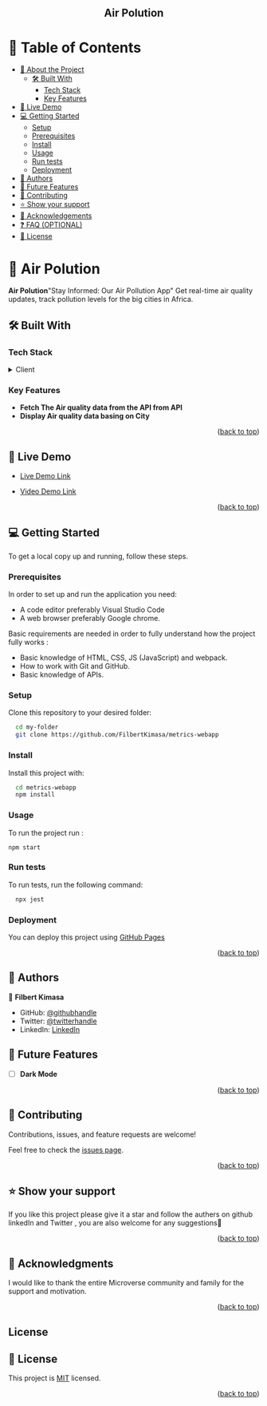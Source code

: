 <a name="readme-top"></a>

<div align="center">

  <h2>Air Polution</h2>

</div>

<!-- TABLE OF CONTENTS -->

# 📗 Table of Contents

- [📖 About the Project](#about-project)
  - [🛠 Built With](#built-with)
    - [Tech Stack](#tech-stack)
    - [Key Features](#key-features)
- [🚀 Live Demo](#live-demo)
- [💻 Getting Started](#getting-started)
  - [Setup](#setup)
  - [Prerequisites](#prerequisites)
  - [Install](#install)
  - [Usage](#usage)
  - [Run tests](#run-tests)
  - [Deployment](#deployment)
- [👥 Authors](#authors)
- [🔭 Future Features](#future-features)
- [🤝 Contributing](#contributing)
- [⭐️ Show your support](#support)
- [🙏 Acknowledgements](#acknowledgements)
- [❓ FAQ (OPTIONAL)](#faq)
- [📝 License](#license)

<!-- PROJECT DESCRIPTION -->

# 📖 Air Polution <a name="about-project"></a>

**Air Polution**"Stay Informed: Our Air Pollution App"
Get real-time air quality updates, track pollution levels for the big cities in Africa.

## 🛠 Built With <a name="built-with"></a>

### Tech Stack <a name="tech-stack"></a>

<details>
  <summary>Client</summary>
  <ul>
    <li>React</li>
    <li>Redux</li>
    <li>CSS</li>
  </ul>
</details>

<!-- Features -->

### Key Features <a name="key-features"></a>

- **Fetch The Air quality data from the API from API**
- **Display Air quality data basing on City**

<p align="right">(<a href="#readme-top">back to top</a>)</p>

<!-- Live Demo -->

## 🚀 Live Demo <a name="live-demo"></a>

- [Live Demo Link](https://air-pullution.onrender.com)

- [Video Demo Link](https://drive.google.com/file/d/1XEIJrNZ9kZ8KaAYcqn64PiRJak61ss7t/view?usp=sharing)
<p align="right">(<a href="#readme-top">back to top</a>)</p>

<!-- GETTING STARTED -->

## 💻 Getting Started <a name="getting-started"></a>

To get a local copy up and running, follow these steps.

### Prerequisites

In order to set up and run the application you need:

- A code editor preferably Visual Studio Code
- A web browser preferably Google chrome.

Basic requirements are needed in order to fully understand how the project fully works :

- Basic knowledge of HTML, CSS, JS (JavaScript) and webpack.
- How to work with Git and GitHub.
- Basic knowledge of APIs.

### Setup

Clone this repository to your desired folder:

```sh
  cd my-folder
  git clone https://github.com/FilbertKimasa/metrics-webapp
```

### Install

Install this project with:

```sh
  cd metrics-webapp
  npm install
```

### Usage

To run the project run :

    npm start

### Run tests

To run tests, run the following command:

```sh
  npx jest
```

### Deployment

You can deploy this project using [GitHub Pages](https://pages.github.com/)

<p align="right">(<a href="#readme-top">back to top</a>)</p>

<!-- AUTHORS -->

## 👥 Authors <a name="authors"></a>

👤 **Filbert Kimasa**

- GitHub: [@githubhandle](https://github.com/FilbertKimasa)
- Twitter: [@twitterhandle](https://twitter.com/filbertdan67)
- LinkedIn: [LinkedIn](https://www.linkedin.com/in/filbert-daniel-32b118143)

## 🔭 Future Features <a name="future-features"></a>

- [ ] **Dark Mode**

<p align="right">(<a href="#readme-top">back to top</a>)</p>

<!-- CONTRIBUTING -->

## 🤝 Contributing <a name="contributing"></a>

Contributions, issues, and feature requests are welcome!

Feel free to check the [issues page](https://github.com/FilbertKimasa/space-travelers-hub/issues).

<p align="right">(<a href="#readme-top">back to top</a>)</p>

<!-- SUPPORT -->

## ⭐️ Show your support <a name="support"></a>

If you like this project please give it a star and follow the authers on github linkedIn and Twitter
, you are also welcome for any suggestions🙏

<p align="right">(<a href="#readme-top">back to top</a>)</p>

<!-- ACKNOWLEDGEMENTS -->

## 🙏 Acknowledgments <a name="acknowledgements"></a>

I would like to thank the entire Microverse community and family for the support and motivation.

<p align="right">(<a href="#readme-top">back to top</a>)</p>

## License

<!-- LICENSE -->

## 📝 License <a name="license"></a>

This project is [MIT](./LICENSE) licensed.

<p align="right">(<a href="#readme-top">back to top</a>)</p>
